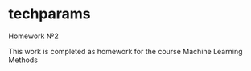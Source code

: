 # techparams
Homework №2

This work is completed as homework for the course Machine Learning Methods
